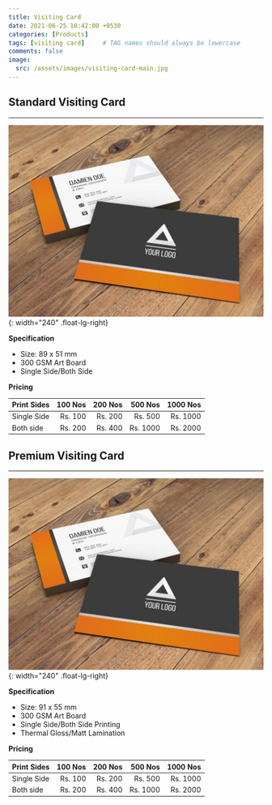 ```yaml
---
title: Visiting Card
date: 2021-06-25 10:42:00 +0530
categories: [Products]
tags: [visiting card]     # TAG names should always be lowercase
comments: false
image:
  src: /assets/images/visiting-card-main.jpg
---
```

## Standard Visiting Card
---
![Card View](/assets/images/visiting-card-main.jpg){: width="240" .float-lg-right}

**Specification**
- Size: 89 x 51 mm
- 300 GSM Art Board
- Single Side/Both Side

**Pricing**

| Print Sides      | 100 Nos    | 200 Nos    | 500 Nos    | 1000 Nos   |
|:-----------------|-----------:|-----------:|-----------:|-----------:|
| Single Side      | Rs. 100    | Rs. 200    | Rs. 500    | Rs. 1000   |
| Both side        | Rs. 200    | Rs. 400    | Rs. 1000   | Rs. 2000   |

## Premium Visiting Card
---
![Card View](/assets/images/visiting-card-main.jpg){: width="240" .float-lg-right}

**Specification**
- Size: 91 x 55 mm
- 300 GSM Art Board
- Single Side/Both Side Printing
- Thermal Gloss/Matt Lamination

**Pricing**

| Print Sides      | 100 Nos    | 200 Nos    | 500 Nos    | 1000 Nos   |
|:-----------------|-----------:|-----------:|-----------:|-----------:|
| Single Side      | Rs. 100    | Rs. 200    | Rs. 500    | Rs. 1000   |
| Both side        | Rs. 200    | Rs. 400    | Rs. 1000   | Rs. 2000   |